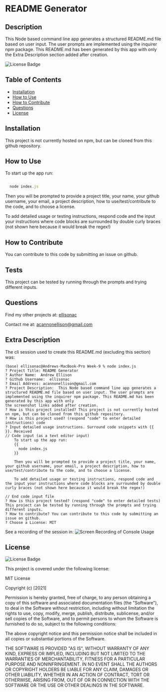# README Generator

## Description

This Node based command line app generates a structured README.md file based on user input. The user prompts are implemented using the inquirer npm package. This README.md has been generated by this app with only the Extra Description section added after creation. 

![License Badge](https://img.shields.io/badge/License-MIT-informational?logoColor=white&color=1CA2F1)

## Table of Contents

- [Installation](#installation)
- [How to Use](#how-to-use)
- [How to Contribute](#how-to-contribute)
- [Questions](#questions)
- [License](#license)


## Installation

This project is not currently hosted on npm, but can be cloned from this github repository.


## How to Use

To start up the app run:


```javascript

  node index.js

```



Then you will be prompted to provide a project title, your name, your github username, your email, a project description, how to use/test/contribute to the code, and to choose a license.

To add detailed usage or testing instructions, respond code and the input your instructions where code blocks are surrounded by double curly braces (not shown here because it would break the regex!)


## How to Contribute

You can contribute to this code by submitting an issue on github.


## Tests

This project can be tested by running through the prompts and trying different inputs.



## Questions

Find my other projects at: [ellisonac](https://github.com/ellisonac)

Contact me at: acannonellison@gmail.com


## Extra Description

The cli session used to create this README.md (excluding this section) was:

```console
(base) ellisonac@Andrews-MacBook-Pro Week-9 % node index.js
? Project Title: README Generator
? Author Name:  Andrew Ellison
? Github Username:  ellisonac
? Email Address: acannonellison@gmail.com
? Project Description:  This Node based command line app generates a structured README.md file based on user input. The user prompts are implemented using the inquirer npm package. This README.md has been generated by this app with only 
the screenshot links added after creation. 
? How is this project installed? This project is not currently hosted on npm, but can be cloned from this github repository.
? How is this project used? (respond "code" to enter detailed instructions) code
? Input detailed usage instructions. Surround code snippets with {{ }}. Received
// Code input (as a text editor input)
    To start up the app run:
    {{
      node index.js
    }}

    Then you will be prompted to provide a project title, your name, your github username, your email, a project description, how to use/test/contribute to the code, and to choose a license.

    To add detailed usage or testing instructions, respond code and the input your instructions where code blocks are surrounded by double curly braces (not shown here because it would break the regex!)

// End code input file
? How is this project tested? (respond "code" to enter detailed tests) This project can be tested by running through the prompts and trying different inputs.
? How to contribute? You can contribute to this code by submitting an issue on github.
? Choose a License: MIT
```

See a recording of the session in:
![Screen Recording of Console Usage](walkthrough.gif)

## License 
![License Badge](https://img.shields.io/badge/License-MIT-informational?logoColor=white&color=1CA2F1)

This project is covered under the following license:

MIT License

Copyright (c) [2021]

Permission is hereby granted, free of charge, to any person obtaining a copy
of this software and associated documentation files (the "Software"), to deal
in the Software without restriction, including without limitation the rights
to use, copy, modify, merge, publish, distribute, sublicense, and/or sell
copies of the Software, and to permit persons to whom the Software is
furnished to do so, subject to the following conditions:

The above copyright notice and this permission notice shall be included in all
copies or substantial portions of the Software.

THE SOFTWARE IS PROVIDED "AS IS", WITHOUT WARRANTY OF ANY KIND, EXPRESS OR
IMPLIED, INCLUDING BUT NOT LIMITED TO THE WARRANTIES OF MERCHANTABILITY,
FITNESS FOR A PARTICULAR PURPOSE AND NONINFRINGEMENT. IN NO EVENT SHALL THE
AUTHORS OR COPYRIGHT HOLDERS BE LIABLE FOR ANY CLAIM, DAMAGES OR OTHER
LIABILITY, WHETHER IN AN ACTION OF CONTRACT, TORT OR OTHERWISE, ARISING FROM,
OUT OF OR IN CONNECTION WITH THE SOFTWARE OR THE USE OR OTHER DEALINGS IN THE
SOFTWARE.

